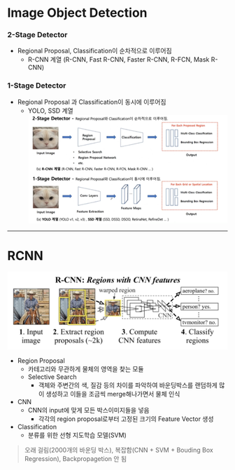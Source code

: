 # Image Object Detection
### 2-Stage Detector
- Regional Proposal, Classification이 순차적으로 이루어짐
  - R-CNN 계열 (R-CNN, Fast R-CNN, Faster R-CNN, R-FCN, Mask R-CNN)

### 1-Stage Detector
- Regional Proposal 과 Classification이 동시에 이루어짐
  - YOLO, SSD 계열
![detection](../img/detection.png)
---
# RCNN
![rcnn](../img/rcnn.png)
- Region Proposal
  - 카테고리와 무관하게 물체의 영역을 찾는 모듈
  - Selective Search
    - 객체와 주변간의 색, 질감 등의 차이를 파악하여 바운딩박스를 랜덤하게 많이 생성하고 이들을 조금씩 merge해나가면서 물체 인식
- CNN
  - CNN의 input에 맞게 모든 박스이미지들을 넣음
    - 각각의 region proposal로부터 고정된 크기의 Feature Vector 생성
- Classification
  - 분류를 위한 선형 지도학습 모델(SVM)
> 오래 걸림(2000개의 바운딩 박스), 복잡함(CNN + SVM + Bouding Box Regression), Backpropagetion 안 됨